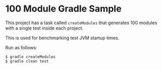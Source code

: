 # 100 Module Gradle Sample

This project has a task called `createModules` that generates 100 modules with a single test inside each project.

This is used for benchmarking test JVM startup times.

Run as follows:

    $ gradle createModules
    $ gradle clean test
